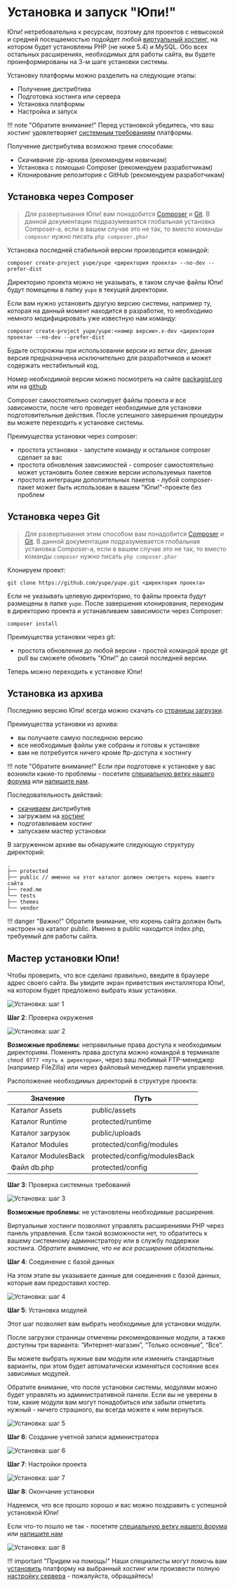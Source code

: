 # Установка и запуск "Юпи!"

Юпи! нетребовательна к ресурсам, поэтому для проектов с невысокой и средней посещаемостью подойдет любой [виртуальный хостинг](http://yupe.ru/service/hosting), на котором будет установлены PHP (не ниже 5.4) и MySQL.
Обо всех остальных расширениях, необходимых для работы сайта, вы будете проинформированы на 3-м шаге установки системы.

Установку платформы можно разделить на следующие этапы:

* Получение дистрибтива
* Подготовка хостинга или сервера
* Установка платформы
* Настройка и запуск

!!! note "Обратите внимание!"
    Перед установкой убедитесь, что ваш хостинг удовлетворяет [системным требованиям](/hosting/) платформы.

Получение дистрибутива возможно тремя способами:

* Скачивание zip-архива (рекомендуем новичкам)
* Установка с помощью Composer (рекомендуем разработчикам)
* Клонирование репозитория с GitHub (рекомендуем разработчикам)

## Установка через Composer

> Для развертывания Юпи! вам понадобится [Composer](https://getcomposer.org/) и [Git](http://git-scm.com/downloads).
> В данной документации подразумевается глобальная установка Composer-а, если в вашем случае это не так, то вместо команды `composer` нужно писать `php composer.phar`

Установка последней стабильной версии производится командой:

```
composer create-project yupe/yupe <директория проекта> --no-dev --prefer-dist
```

Директорию проекта можно не указывать, в таком случае файлы Юпи! будут помещены в папку `yupe` в текущей директории.

Если вам нужно установить другую версию системы, например ту, которая на данный момент находится в разработке, то необходимо немного модифицировать уже известную нам команду:

```
composer create-project yupe/yupe:<номер версии>.x-dev <директория проекта> --no-dev --prefer-dist
```
Будьте осторожны при использовании версии из ветки *dev*, данная версия предназначена исключительно для разработчиков и может содержать нестабильный код.

Номер необходимой версии можно посмотреть на сайте [packagist.org](https://packagist.org/packages/yupe/yupe) или на [github](https://github.com/yupe/yupe/releases)

Composer самостоятельно скопирует файлы проекта и все зависимости, после чего проведет необходимые для установки подготовительные действия.
После успешного завершения процедуры вы можете переходить к установке системы.

Преимущества установки через composer:

* простота установки - запустите команду и остальное composer сделает за вас
* простота обновления зависимостей - composer самостоятельно может установить более свежие версии используемых пакетов
* простота интеграции дополительных пакетов - лубой composer-пакет может быть использован в вашем "Юпи!"-проекте без проблем

## Установка через Git

> Для развертывания этим способом вам понадобится [Composer](https://getcomposer.org/) и [Git](http://git-scm.com/downloads).
> В данной документации подразумевается глобальная установка Composer-а, если в вашем случае это не так, то вместо команды `composer` нужно писать `php composer.phar`

Клонируем проект:
```
git clone https://github.com/yupe/yupe.git <директория проекта>
```

Если не указывать целевую директорию, то файлы проекта будут размещены в папке `yupe`.
После завершения клонирования, переходим в директорию проекта и устанавливаем зависимости через Composer:
```
composer install
```

Преимущества установки через git:

* простота обновления до любой версии - простой командой вроде git pull вы сможете обновить "Юпи!" до самой последней версии.

Теперь можно переходить к установке Юпи!


## Установка из архива

Последнию версию Юпи! всегда можно скачать со [страницы загрузки](http://yupe.ru/download).

Преимущества установки из архива:

* вы получаете самую последнюю версию
* все необходимые файлы уже собраны и готовы к установке
* вам не потребуется ничего кроме ftp-доступа к хостингу

!!! note "Обратите внимание!"
    Если при подготовке к установке у вас возникли какие-то проблемы - посетите [специальную ветку нашего форума](http://talk.yupe.ru/viewforum.php?f=10) или [напишите нам](http://yupe.ru/contacts).

Последовательность действий:

* [скачиваем](http://yupe.ru/download) дистрибутив
* загружаем на [хостинг](http://yupe.ru/service/hosting)
* подготавливаем хостинг
* запускаем мастер установки

В загруженном архиве вы обнаружите следующую структуру директорий:

```
.
├── protected
├── public // именно на этот каталог должен смотреть корень вашего сайта
├── read.me
└── tests
├── themes
└── vendor
```

!!! danger "Важно!"
    Обратите внимание, что корень сайта должен быть настроен на каталог public. Именно в public находится index.php, требуемый для работы сайта.

## Мастер установки Юпи!

Чтобы проверить, что все сделано правильно, введите в браузере адрес своего сайта. Вы увидите экран приветствия инсталлятора Юпи!, на котором будет предложено выбрать язык установки.

![Установка: шаг 1](img/yupe-install-1.png)

**Шаг 2**: Проверка окружения

![Установка: шаг 2](img/yupe-install-2.png)

**Возможные проблемы**: неправильные права доступа к необходимым директориям.
Поменять права доступа можно командой в терминале `chmod 0777 <путь к директории>`, через ваш любимый FTP-менеджер (например FileZilla) или через файловый менеджер панели управления.

Расположение необходимых директорий в структуре проекта:

Значение | Путь
-------- | ------
Каталог Assets  | public/assets
Каталог Runtime | protected/runtime
Каталог загрузок | public/uploads
Каталог Modules | protected/config/modules
Каталог ModulesBack | protected/config/modulesBack
Файл db.php | protected/config

**Шаг 3**: Проверка системных требований

![Установка: шаг 3](img/yupe-install-3.png)

**Возможные проблемы**: не установлены необходимые расширения.

Виртуальные хостинги позволяют управлять расширениями PHP через панель управления.
Если такой возможности нет, то обратитесь к вашему системному администратору или в службу поддержки хостинга.
_Обратите внимание, что не все расширения обязательны._

**Шаг 4**: Соединение с базой данных

На этом этапе вы указываете данные для соединения с базой данных, которые вам предоставил хостер.

![Установка: шаг 4](img/yupe-install-4.png)

**Шаг 5**: Установка модулей

Этот шаг позволяет вам выбрать необходимые для установки модули.

После загрузки страницы отмечены рекомендованные модули, а также доступны три варианта: “Интернет-магазин”, “Только основные”, “Все”.

Вы можете выбрать нужные вам модули или изменить стандартные варианты, при этом будет автоматически изменяться состояние всех зависимых модулей.

Обратите внимание, что после установки системы, модулями можно будет управлять из административной панели. Если вы не уверены в том, какие модули вам могут понадобиться или забыли отметить нужный - ничего страшного, вы всегда можете к ним вернуться.

![Установка: шаг 5](img/yupe-install-5.png)

**Шаг 6**: Создание учетной записи администратора

![Установка: шаг 6](img/yupe-install-6.png)

**Шаг 7**: Настройки проекта

![Установка: шаг 7](img/yupe-install-7.png)

**Шаг 8**: Окончание установки

Надеемся, что все прошло хорошо и вас можно поздравить с успешной установкой Юпи!

Если что-то пошло не так - посетите [специальную ветку нашего форума](http://talk.yupe.ru/viewforum.php?f=10) или [напишите нам](http://yupe.ru/contacts)

![Установка: шаг 8](img/yupe-install-8.png)

!!! important "Придем на помощь!"
    Наши специалисты могут помочь вам <a href='http://yupe.ru/store/services/install.html' target='_blank'>установить</a> платформу на выбранный хостинг
    или произвести полную <a href='http://yupe.ru/store/services/server.html' target='_blank'>настройку сервера</a> - пожалуйста, обращайтесь!
